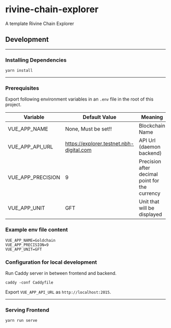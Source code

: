 # rivine-chain-explorer
A template Rivine Chain Explorer

## Development
- - -
### Installing Dependencies

```yarn install```
- - -
### Prerequisites

Export following environment variables in an `.env` file in the root of this project.

| Variable  | Default Value | Meaning | Required |
| ------------- | ------------- | ------------- | ------------- |
| VUE_APP_NAME  | None, Must be set!!  | Blockchain Name  | Yes |
| VUE_APP_API_URL  | https://explorer.testnet.nbh-digital.com  | API Url (daemon backend)  | No |
| VUE_APP_PRECISION  | 9  | Precision after decimal point for the currency | No |
| VUE_APP_UNIT  | GFT  | Unit that will be displayed  | No |

### Example env file content

```
VUE_APP_NAME=Goldchain
VUE_APP_PRECISION=9
VUE_APP_UNIT=GFT
```

### Configuration for local development

Run Caddy server in between frontend and backend.

```caddy -conf Caddyfile```

Export `VUE_APP_API_URL` as `http://localhost:2015`.


- - -
### Serving Frontend

```yarn run serve```